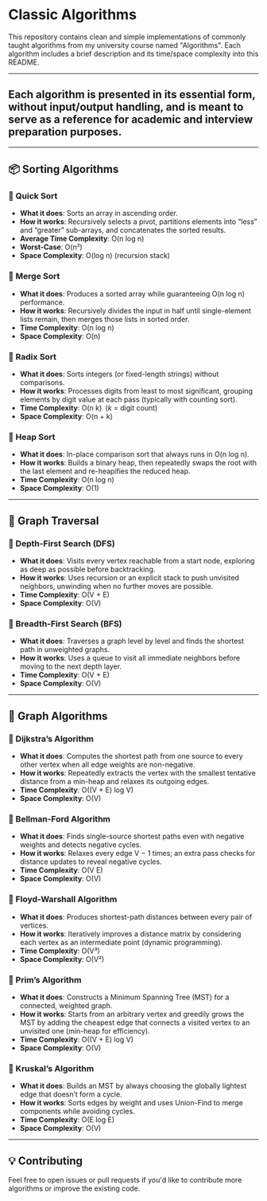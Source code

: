 # Classic Algorithms

This repository contains clean and simple implementations of commonly taught algorithms from my university course named "Algorithms". Each algorithm includes a brief description and its time/space complexity into this README.

---

## Each algorithm is presented in its essential form, without input/output handling, and is meant to serve as a reference for academic and interview preparation purposes.

---
## 📦 Sorting Algorithms

### 🔹 Quick Sort
- **What it does**: Sorts an array in ascending order.
- **How it works**: Recursively selects a pivot, partitions elements into “less” and “greater” sub-arrays, and concatenates the sorted results.
- **Average Time Complexity**: O(n log n)
- **Worst-Case**: O(n²)
- **Space Complexity**: O(log n) (recursion stack)

### 🔹 Merge Sort
- **What it does**: Produces a sorted array while guaranteeing O(n log n) performance.
- **How it works**: Recursively divides the input in half until single-element lists remain, then merges those lists in sorted order.
- **Time Complexity**: O(n log n)
- **Space Complexity**: O(n)

### 🔹 Radix Sort
- **What it does**: Sorts integers (or fixed-length strings) without comparisons.
- **How it works**: Processes digits from least to most significant, grouping elements by digit value at each pass (typically with counting sort).
- **Time Complexity**: O(n k) (*k* = digit count)
- **Space Complexity**: O(n + k)

### 🔹 Heap Sort
- **What it does**: In-place comparison sort that always runs in O(n log n).
- **How it works**: Builds a binary heap, then repeatedly swaps the root with the last element and re-heapifies the reduced heap.
- **Time Complexity**: O(n log n)
- **Space Complexity**: O(1)

---

## 🌲 Graph Traversal

### 🔹 Depth-First Search (DFS)
- **What it does**: Visits every vertex reachable from a start node, exploring as deep as possible before backtracking.
- **How it works**: Uses recursion or an explicit stack to push unvisited neighbors, unwinding when no further moves are possible.
- **Time Complexity**: O(V + E)
- **Space Complexity**: O(V)

### 🔹 Breadth-First Search (BFS)
- **What it does**: Traverses a graph level by level and finds the shortest path in unweighted graphs.
- **How it works**: Uses a queue to visit all immediate neighbors before moving to the next depth layer.
- **Time Complexity**: O(V + E)
- **Space Complexity**: O(V)

---

## 🧠 Graph Algorithms

### 🔹 Dijkstra’s Algorithm
- **What it does**: Computes the shortest path from one source to every other vertex when all edge weights are non-negative.
- **How it works**: Repeatedly extracts the vertex with the smallest tentative distance from a min-heap and relaxes its outgoing edges.
- **Time Complexity**: O((V + E) log V)
- **Space Complexity**: O(V)

### 🔹 Bellman-Ford Algorithm
- **What it does**: Finds single-source shortest paths even with negative weights and detects negative cycles.
- **How it works**: Relaxes every edge V − 1 times; an extra pass checks for distance updates to reveal negative cycles.
- **Time Complexity**: O(V E)
- **Space Complexity**: O(V)

### 🔹 Floyd-Warshall Algorithm
- **What it does**: Produces shortest-path distances between every pair of vertices.
- **How it works**: Iteratively improves a distance matrix by considering each vertex as an intermediate point (dynamic programming).
- **Time Complexity**: O(V³)
- **Space Complexity**: O(V²)

### 🔹 Prim’s Algorithm
- **What it does**: Constructs a Minimum Spanning Tree (MST) for a connected, weighted graph.
- **How it works**: Starts from an arbitrary vertex and greedily grows the MST by adding the cheapest edge that connects a visited vertex to an unvisited one (min-heap for efficiency).
- **Time Complexity**: O((V + E) log V)
- **Space Complexity**: O(V)

### 🔹 Kruskal’s Algorithm
- **What it does**: Builds an MST by always choosing the globally lightest edge that doesn’t form a cycle.
- **How it works**: Sorts edges by weight and uses Union-Find to merge components while avoiding cycles.
- **Time Complexity**: O(E log E)
- **Space Complexity**: O(V)

---

## 💡 Contributing

Feel free to open issues or pull requests if you'd like to contribute more algorithms or improve the existing code.
